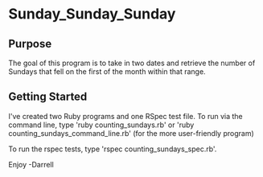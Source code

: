 # Sunday_Sunday_Sunday

## Purpose

The goal of this program is to take in two dates and retrieve the number of Sundays that fell on the first of the month within that range.


## Getting Started

I've created two Ruby programs and one RSpec test file.  To run via the command line, type 'ruby counting_sundays.rb' or 'ruby counting_sundays_command_line.rb' (for the more user-friendly program)

To run the rspec tests, type 'rspec counting_sundays_spec.rb'.

Enjoy
-Darrell
